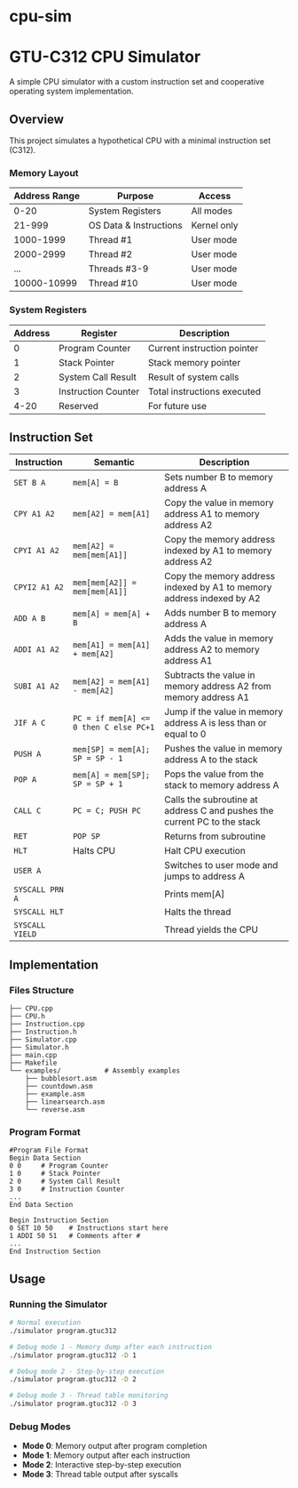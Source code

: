 # cpu-sim
# GTU-C312 CPU Simulator

A simple CPU simulator with a custom instruction set and cooperative operating system implementation.

## Overview

This project simulates a hypothetical CPU with a minimal instruction set (C312).

### Memory Layout
| Address Range | Purpose | Access |
|---------------|---------|--------|
| 0-20 | System Registers | All modes |
| 21-999 | OS Data & Instructions | Kernel only |
| 1000-1999 | Thread #1 | User mode |
| 2000-2999 | Thread #2 | User mode |
| ... | Threads #3-9 | User mode |
| 10000-10999 | Thread #10 | User mode |

### System Registers
| Address | Register | Description |
|---------|----------|-------------|
| 0 | Program Counter | Current instruction pointer |
| 1 | Stack Pointer | Stack memory pointer |
| 2 | System Call Result | Result of system calls |
| 3 | Instruction Counter | Total instructions executed |
| 4-20 | Reserved | For future use |

## Instruction Set

| Instruction | Semantic | Description |
|-------------|----------|-------------|
| `SET B A` | `mem[A] = B` | Sets number B to memory address A |
| `CPY A1 A2` | `mem[A2] = mem[A1]` | Copy the value in memory address A1 to memory address A2 |
| `CPYI A1 A2` | `mem[A2] = mem[mem[A1]]` | Copy the memory address indexed by A1 to memory address A2 |
| `CPYI2 A1 A2` | `mem[mem[A2]] = mem[mem[A1]]` | Copy the memory address indexed by A1 to memory address indexed by A2 |
| `ADD A B` | `mem[A] = mem[A] + B` | Adds number B to memory address A |
| `ADDI A1 A2` | `mem[A1] = mem[A1] + mem[A2]` | Adds the value in memory address A2 to memory address A1 |
| `SUBI A1 A2` | `mem[A2] = mem[A1] - mem[A2]` | Subtracts the value in memory address A2 from memory address A1 |
| `JIF A C` | `PC = if mem[A] <= 0 then C else PC+1` | Jump if the value in memory address A is less than or equal to 0 |
| `PUSH A` | `mem[SP] = mem[A]; SP = SP - 1` | Pushes the value in memory address A to the stack |
| `POP A` | `mem[A] = mem[SP]; SP = SP + 1` | Pops the value from the stack to memory address A |
| `CALL C` | `PC = C; PUSH PC` | Calls the subroutine at address C and pushes the current PC to the stack |
| `RET` | `POP SP` | Returns from subroutine |
| `HLT` | Halts CPU | Halt CPU execution |
| `USER A` | | Switches to user mode and jumps to address A |
| `SYSCALL PRN A` | | Prints mem[A] |
| `SYSCALL HLT` | | Halts the thread |
| `SYSCALL YIELD` | | Thread yields the CPU |

## Implementation

### Files Structure
```
├── CPU.cpp             
├── CPU.h               
├── Instruction.cpp     
├── Instruction.h       
├── Simulator.cpp       
├── Simulator.h         
├── main.cpp            
├── Makefile            
└── examples/           # Assembly examples
    ├── bubblesort.asm      
    ├── countdown.asm       
    ├── example.asm        
    ├── linearsearch.asm   
    └── reverse.asm         
```

### Program Format
```
#Program File Format
Begin Data Section
0 0     # Program Counter
1 0     # Stack Pointer
2 0     # System Call Result
3 0     # Instruction Counter
...
End Data Section

Begin Instruction Section
0 SET 10 50    # Instructions start here
1 ADDI 50 51   # Comments after #
...
End Instruction Section
```

## Usage

### Running the Simulator
```bash
# Normal execution
./simulator program.gtuc312

# Debug mode 1 - Memory dump after each instruction
./simulator program.gtuc312 -D 1

# Debug mode 2 - Step-by-step execution
./simulator program.gtuc312 -D 2

# Debug mode 3 - Thread table monitoring
./simulator program.gtuc312 -D 3
```

### Debug Modes
- **Mode 0**: Memory output after program completion
- **Mode 1**: Memory output after each instruction
- **Mode 2**: Interactive step-by-step execution
- **Mode 3**: Thread table output after syscalls

